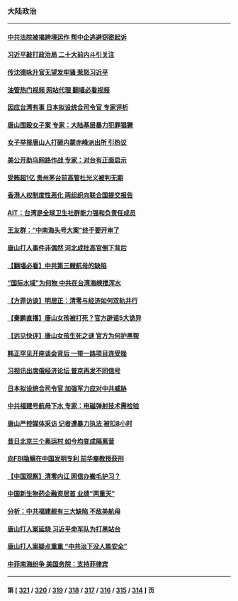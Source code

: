 ### 大陆政治
---
#### [中共法院被揭跨境运作 帮中企逃避窃密起诉](../../pages/ncid277/n13761140.md?06182045) 
#### [习近平敲打政治局 二十大前内斗引关注](../../pages/ncid277/n13762226.md?06182045) 
#### [传沈德咏升官无望发牢骚 惹怒习近平](../../pages/ncid277/n13762177.md?06182045) 
#### [油管热门视频 网站代理 翻墙必看视频](http://209.222.30.114:81/youtube.html?06182045)
#### [因应台湾有事 日本拟设统合司令官 专家评析](../../pages/ncid277/n13762232.md?06182045) 
#### [唐山围殴女子案 专家：大陆基层暴力犯罪猖獗](../../pages/ncid277/n13762195.md?06182045) 
#### [女子举报唐山人打砸内蒙赤峰派出所 引热议](../../pages/ncid277/n13762218.md?06182045) 
#### [美公开助乌网路作战 专家：对台有正面启示](../../pages/ncid277/n13762198.md?06182045) 
#### [受贿超1亿 贵州茅台前高管杜光义被判无期](../../pages/ncid277/n13762147.md?06182045) 
#### [香港人权制度性恶化 两组织向联合国提交报告](../../pages/ncid277/n13762176.md?06182045) 
#### [AIT：台湾是全球卫生社群能力强和负责任成员](../../pages/ncid277/n13762104.md?06182045) 
#### [王友群：“中南海头号大案”终于要开审了](../../pages/ncid277/n13761877.md?06182045) 
#### [唐山打人事件非偶然 河北成批高官倒下背后](../../pages/ncid277/n13762052.md?06182045) 
#### [【翻墙必看】中共第三艘航母的缺陷](../../pages/ncid277/n13762111.md?06182045) 
#### [“国际水域”为何物 中共在台湾海峡搅浑水](../../pages/ncid277/n13762058.md?06182045) 
#### [【方菲访谈】明居正：清零与经济如何双轨并行](../../pages/ncid277/n13761827.md?06182045) 
#### [【秦鹏直播】唐山女孩被打死？官方辟谣5大诡异](../../pages/ncid277/n13761961.md?06182045) 
#### [【远见快评】唐山女孩生死之谜 官方为何护黑帮](../../pages/ncid277/n13761963.md?06182045) 
#### [韩正罕见开座谈会背后 一带一路项目连受挫](../../pages/ncid277/n13761858.md?06182045) 
#### [习视讯出席俄经济论坛 普京再发不同信号](../../pages/ncid277/n13761933.md?06182045) 
#### [日本拟设统合司令官 加强军力应对中共威胁](../../pages/ncid277/n13761959.md?06182045) 
#### [中共福建号航母下水 专家：电磁弹射技术需检验](../../pages/ncid277/n13761921.md?06182045) 
#### [唐山严控媒体采访 记者遭暴力执法 被扣8小时](../../pages/ncid277/n13761915.md?06182045) 
#### [昔日北京三个奥运村 如今均变成隔离营](../../pages/ncid277/n13761862.md?06182045) 
#### [向FBI隐瞒在中国发明专利 前华裔教授获刑](../../pages/ncid277/n13761839.md?06182045) 
#### [【中国观察】清零内讧 网信办搬毛护习？](../../pages/ncid277/n13761843.md?06182045) 
#### [中国新生物药企融资居首 业绩“两重天”](../../pages/ncid277/n13761865.md?06182045) 
#### [分析：中共福建舰有三大缺陷 不敌美航母](../../pages/ncid277/n13761846.md?06182045) 
#### [唐山打人案延烧 习近平命军队为打黑站台](../../pages/ncid277/n13761853.md?06182045) 
#### [唐山打人案疑点重重 “中共治下没人能安全”](../../pages/ncid277/n13761800.md?06182045) 
#### [中菲南海纷争 美国务院：支持菲律宾](../../pages/ncid277/n13761795.md?06182045) 

---
#### 第 [ [321](./321.md?06182045) / [320](./320.md?06182045) / [319](./319.md?06182045) / [318](./318.md?06182045) / [317](./317.md?06182045) / [316](./316.md?06182045) / [315](./315.md?06182045) / [314](./314.md?06182045) ] 页
